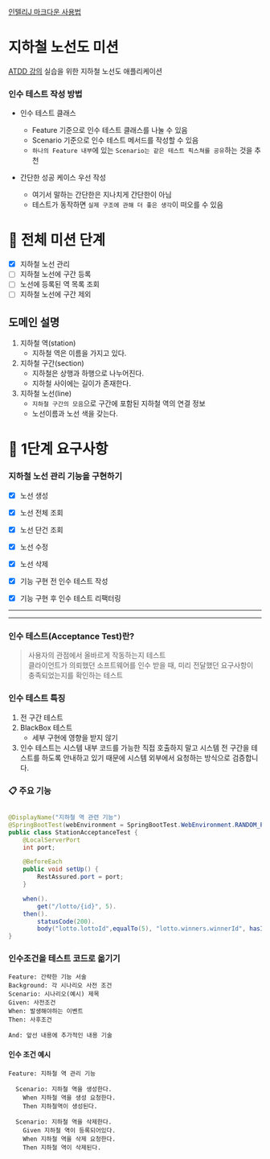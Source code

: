 [인텔리J 마크다운 사용법](https://www.jetbrains.com/help/idea/markdown.html#reformat)

# 지하철 노선도 미션

[ATDD 강의](https://edu.nextstep.camp/c/R89PYi5H) 실습을 위한 지하철 노선도 애플리케이션

### 인수 테스트 작성 방법

- 인수 테스트 클래스
	- Feature 기준으로 인수 테스트 클래스를 나눌 수 있음
	- Scenario 기준으로 인수 테스트 메서드를 작성할 수 있음
	- `하나의 Feature 내부`에 있는 `Scenario는 같은 테스트 픽스쳐를 공유`하는 것을 추천

- 간단한 성공 케이스 우선 작성
	- 여기서 말하는 간단한은 지나치게 간단한이 아님
	- 테스트가 동작하면 `실제 구조에 관해 더 좋은 생각`이 떠오를 수 있음

🔴 전체 미션 단계
===
- [x] 지하철 노선 관리
- [ ] 지하철 노선에 구간 등록
- [ ] 노선에 등록된 역 목록 조회
- [ ] 지하철 노선에 구간 제외

도메인 설명
---
1. 지하철 역(station)
	- 지하철 역은 이름을 가지고 있다.
2. 지하철 구간(section)
	- 지하철은 상행과 하행으로 나누어진다.
	- 지하철 사이에는 길이가 존재한다.
3. 지하철 노선(line)
	- `지하철 구간의 모음`으로 구간에 포함된 지하철 역의 연결 정보
	- 노선이름과 노선 색을 갖는다.


🔷 1단계 요구사항
===

### 지하철 노선 관리 기능을 구현하기
- [x] 노선 생성
- [x] 노선 전체 조회
- [x] 노선 단건 조회
- [x] 노선 수정
- [x] 노선 삭제
- [x] 기능 구현 전 인수 테스트 작성
- [x] 기능 구현 후 인수 테스트 리팩터링





--------------------
--------------------
### 인수 테스트(Acceptance Test)란? <br>

> 사용자의 관점에서 올바르게 작동하는지 테스트 <br>
> 클라이언트가 의뢰했던 소프트웨어를 인수 받을 때, 미리 전달했던 요구사항이 충족되었는지를 확인하는 테스트
>

### 인수 테스트 특징

1. 전 구간 테스트
2. BlackBox 테스트
	- 세부 구현에 영향을 받지 않기
3. 인수 테스트는 시스템 내부 코드를 가능한 직접 호출하지 말고 시스템 전 구간을 테스트를 하도록 안내하고 있기 때문에 시스템 외부에서 요청하는 방식으로 검증합니다.

### 📋 주요 기능

```java

@DisplayName("지하철 역 관련 기능")
@SpringBootTest(webEnvironment = SpringBootTest.WebEnvironment.RANDOM_PORT)
public class StationAcceptanceTest {
	@LocalServerPort
	int port;

	@BeforeEach
	public void setUp() {
		RestAssured.port = port;
	}

	when().
		get("/lotto/{id}", 5).
	then().
		statusCode(200).
		body("lotto.lottoId",equalTo(5), "lotto.winners.winnerId", hasItems(23,54));
}
```

### 인수조건을 테스트 코드로 옮기기

``` text
Feature: 간략한 기능 서술
Background: 각 시나리오 사전 조건
Scenario: 시나리오(예시) 제목
Given: 사전조건
When: 발생해야하는 이벤트
Then: 사후조건

And: 앞선 내용에 추가적인 내용 기술
```

#### 인수 조건 예시
````text
Feature: 지하철 역 관리 기능

  Scenario: 지하철 역을 생성한다.
    When 지하철 역을 생성 요청한다.
    Then 지하철역이 생성된다.
    
  Scenario: 지하철 역을 삭제한다.
    Given 지하철 역이 등록되어있다.
    When 지하철 역을 삭제 요청한다.
    Then 지하철 역이 삭제된다.

````